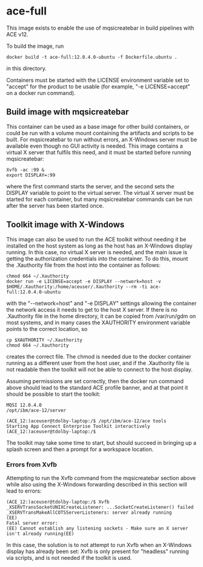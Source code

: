 # ace-full

This image exists to enable the use of mqsicreatebar in build pipelines with ACE v12.
 
To build the image, run
```
docker build -t ace-full:12.0.4.0-ubuntu -f Dockerfile.ubuntu .
```
in this directory.
 
Containers must be started with the LICENSE environment variable set to "accept" for the 
product to be usable (for example, "-e LICENSE=accept" on a docker run command).

## Build image with mqsicreatebar

This container can be used as a base image for other build containers, or could be run with a 
volume mount containing the artifacts and scripts to be built. For mqsicreatebar to run without
errors, an X-Windows server must be available even though no GUI activity is needed. This image
contains a virtual X server that fulfils this need, and it must be started before running 
mqsicreatebar:
 
```
Xvfb -ac :99 &
export DISPLAY=:99
```

where the first command starts the server, and the second sets the DISPLAY variable to point 
to the virtual server. The virtual X server must be started for each container, but many 
mqsicreatebar commands can be run after the server has been started once. 
 
## Toolkit image with X-Windows

This image can also be used to run the ACE toolkit without needing it be installed on the
host system as long as the host has an X-Windows display running. In this case, no virtual
X server is needed, and the main issue is getting the authorization credentials into the
container. To do this, mount the .Xauthority file from the host into the container as follows:

```
chmod 664 ~/.Xauthority
docker run -e LICENSE=accept -e DISPLAY --network=host -v $HOME/.Xauthority:/home/aceuser/.Xauthority --rm -ti ace-full:12.0.4.0-ubuntu
```
with the "--network=host" and "-e DISPLAY" settings allowing the container the network access 
it needs to get to the host X server. If there is no .Xauthority file in the home directory, it
can be copied from /var/run/gdm on most systems, and in many cases the XAUTHORITY environment 
variable points to the correct location, so
```
cp $XAUTHORITY ~/.Xauthority
chmod 664 ~/.Xauthority
```
creates the correct file. The chmod is needed due to the docker container running as a different
user from the host user, and if the .Xauthority file is not readable then the toolkit will not be
able to connect to the host display.

Assuming permissions are set correctly, then the docker run command above should lead to the 
standard ACE profile banner, and at that point it should be possible to start the toolkit:
```
MQSI 12.0.4.0
/opt/ibm/ace-12/server

(ACE_12:)aceuser@tdolby-laptop:/$ /opt/ibm/ace-12/ace tools
Starting App Connect Enterprise Toolkit interactively
(ACE_12:)aceuser@tdolby-laptop:/$
```

The toolkit may take some time to start, but should succeed in bringing up a splash screen 
and then a prompt for a workspace location. 

### Errors from Xvfb

Attempting to run the Xvfb command from the mqsicreatebar section above while also using the
X-Windows forwarding described in this section will lead to errors:
```
(ACE_12:)aceuser@tdolby-laptop:/$ Xvfb
_XSERVTransSocketUNIXCreateListener: ...SocketCreateListener() failed
_XSERVTransMakeAllCOTSServerListeners: server already running
(EE)
Fatal server error:
(EE) Cannot establish any listening sockets - Make sure an X server isn't already running(EE) 
```
In this case, the solution is to not attempt to run Xvfb when an X-Windows display has
already been set: Xvfb is only present for "headless" running via scripts, and is not needed
if the toolkit is used.

